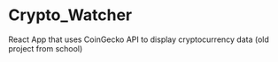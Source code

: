 # Crypto_Watcher
React App that uses CoinGecko API to display cryptocurrency data (old project from school)
